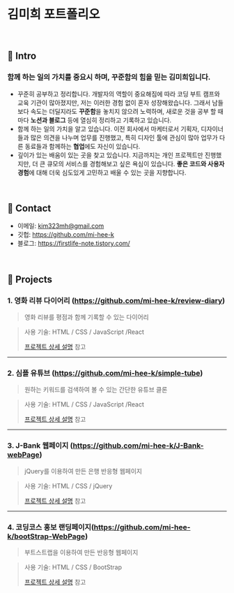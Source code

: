 # 김미희 포트폴리오

</br>

## :pushpin: Intro
### **함께 하는** **일의 가치를 중요시 하며, 꾸준함의 힘을 믿는 김미희입니다.**

- 꾸준히 공부하고 정리합니다.  개발자의 역할이 중요해짐에 따라 코딩 부트 캠프와 교육 기관이 많아졌지만, 저는 이러한 경험 없이 혼자 성장해왔습니다. 그래서 남들보다 속도는 더딜지라도 **꾸준함**을 놓치지 않으려 노력하며, 새로운 것을 공부 할 때마다 **노션과 블로그** 등에 열심히 정리하고 기록하고 있습니다.
- 함께 하는 일의 가치을 알고 있습니다.  이전 회사에서 마케터로서 기획자, 디자이너들과 많은 의견을 나누며 업무를 진행했고, 특히 디자인 툴에 관심이 많아 업무가 다른 동료들과 함께하는 **협업**에도 자신이 있습니다.
- 깊이가 있는 배움이 있는 곳을 찾고 있습니다.  지금까지는 개인 프로젝트만 진행했지만, 더 큰 큐모의 서비스를 경험해보고 싶은 욕심이 있습니다. **좋은 코드와 사용자 경험**에 대해 더욱 심도있게 고민하고 배울 수 있는 곳을 지향합니다.

</br>

## :pushpin: Contact
- 이메일: kim323mh@gmail.com
- 깃헙: https://github.com/mi-hee-k
- 블로그: https://firstlife-note.tistory.com/

</br>

## :pushpin: Projects
### 1. 영화 리뷰 다이어리 (https://github.com/mi-hee-k/review-diary)
>영화 리뷰를 평점과 함께 기록할 수 있는 다이어리

>사용 기술: 
> HTML / CSS / JavaScript /React
>
>[프로젝트 상세 설명](https://github.com/mi-hee-k/review-diary) 참고

---

### 2. 심플 유튜브 (https://github.com/mi-hee-k/simple-tube)
>원하는 키워드를 검색하여 볼 수 있는 간단한 유튜브 클론
 
>사용 기술: 
> HTML / CSS / JavaScript /React
>  
>[프로젝트 상세 설명](https://github.com/mi-hee-k/simple-tube) 참고

---

### 3. J-Bank 웹페이지 (https://github.com/mi-hee-k/J-Bank-webPage)
>jQuery를 이용하여 만든 은행 반응형 웹페이지

>사용 기술: 
> HTML / CSS / jQuery
>
>[프로젝트 상세 설명](https://github.com/mi-hee-k/J-Bank-webPage) 참고

---

### 4. 코딩코스 홍보 랜딩페이지(https://github.com/mi-hee-k/bootStrap-WebPage)
>부트스트랩을 이용하여 만든 반응형 웹페이지

>사용 기술: 
> HTML / CSS / BootStrap
>
>[프로젝트 상세 설명](https://github.com/mi-hee-k/bootStrap-WebPage) 참고



